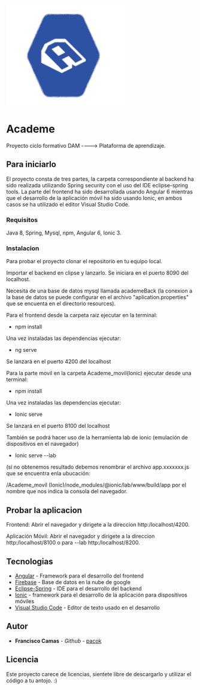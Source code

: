 ![Alt text](https://github.com/pacok/Academe/blob/master/Academe/src/assets/img/logo20.png) 


# Academe
Proyecto ciclo formativo DAM ----> Plataforma de aprendizaje.

## Para iniciarlo

El proyecto consta de tres partes, la carpeta correspondiente al backend ha sido realizada utilizando Spring security con el uso del IDE eclipse-spring tools. La parte del frontend ha sido desarrollada usando Angular 6 mientras que el desarrollo de la aplicación móvil ha sido usando Ionic, en ambos casos se ha utilizado el editor Visual Studio Code.

### Requisitos

Java 8, Spring, Mysql, npm, Angular 6, Ionic 3.

### Instalacion

Para probar el proyecto clonar el repositorio en tu equipo local.

Importar el backend en clipse y lanzarlo. Se iniciara en el puerto 8090 del localhost.

Necesita de una base de datos mysql llamada academeBack (la conexion a la base de datos se puede configurar en el archivo "aplication.properties" que se encuenta en el directorio resources).

Para el frontend desde la carpeta raiz ejecutar en la terminal:

* npm install

Una vez instaladas las dependencias ejecutar:

* ng serve

Se lanzará en el puerto 4200 del localhost

Para la parte movil en la carpeta Academe_movil(Ionic) ejecutar desde una terminal:

* npm install

Una vez instaladas las dependencias ejecutar:

* Ionic serve

Se lanzará en el puerto 8100 del localhost

También se podrá hacer uso de la herramienta lab de ionic (emulación de dispositivos en el navegador)

* Ionic serve --lab

(si no obtenemos resultado debemos renombrar el archivo app.xxxxxxx.js que se encuentra enla ubucación:

/Academe_movil (Ionic)/node_modules/@ionic/lab/www/build/app por el nombre que nos indica la consola del navegador.

## Probar la aplicacion

Frontend: Abrir el navegador y dirigete a la direccion http:/localhost/4200.

Aplicación Móvil: Abrir el navegador y dirigete a la direccion http:/localhost/8100 o para --lab http:/localhost/8200.

## Tecnologias

* [Angular](https://angular.io/) - Framework para el desarrollo del frontend
* [Firebase](https://firebase.google.com/) - Base de datos en la nube de google
* [Eclipse-Spring](https://spring.io/tools) - IDE para el desarrollo del backend
* [Ionic](https://ionicframework.com/) - framework para el desarrollo de la aplicación para dispositivos móviles
* [Visual Studio Code](https://code.visualstudio.com/) - Editor de texto usado en el desarrollo

## Autor

* **Francisco Camas** - *Github* - [pacok](https://github.com/pacok)

## Licencia
Este proyecto carece de licencias, sientete libre de descargarlo y utilizar el código a tu antojo. :)

